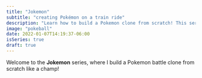 ```yaml
---
title: "Jokemon"
subtitle: "creating Pokémon on a train ride"
description: "Learn how to build a Pokemon clone from scratch! This series walks through all the steps I took to make a real game in Elm."
image: "pokeball"
date: 2022-01-07T14:19:37-06:00
isSeries: true
draft: true
---
```


Welcome to the __Jokemon__ series, where I build a Pokemon battle clone from scratch like a champ!